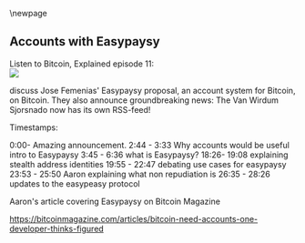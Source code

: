 \newpage
## Accounts with Easypaysy

Listen to Bitcoin, Explained episode 11:\
![](qr/11.png)

discuss Jose Femenias' Easypaysy proposal, an account system for Bitcoin, on Bitcoin. They also announce groundbreaking news: The Van Wirdum Sjorsnado now has its own RSS-feed!

Timestamps:

0:00- Amazing announcement.
2:44 - 3:33 Why accounts would be useful intro to Easypaysy
3:45 - 6:36 what is Easypaysy?
18:26- 19:08 explaining stealth address identities
19:55 - 22:47 debating use cases for easypaysy
23:53 - 25:50 Aaron explaining what non repudiation is
26:35 - 28:26 updates to the easypeasy protocol

Aaron's article covering Easypaysy on Bitcoin Magazine

https://bitcoinmagazine.com/articles/bitcoin-need-accounts-one-developer-thinks-figured
